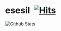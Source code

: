 # esesil&nbsp; [![Hits](https://hits.seeyoufarm.com/api/count/incr/badge.svg?url=https%3A%2F%2Fgithub.com%2Fesesil%2Fhit-counter&count_bg=%233A314B&title_bg=%23958B7A&icon=&icon_color=%23E7E7E7&title=hits&edge_flat=false)](https://hits.seeyoufarm.com)

![Github Stats](https://github-readme-stats.vercel.app/api?username=esesil&show_icons=true)

<!--
**esesil/esesil** is a ✨ _special_ ✨ repository because its `README.md` (this file) appears on your GitHub profile.

Here are some ideas to get you started:

- 🔭 I’m currently working on ...
- 🌱 I’m currently learning ...
- 👯 I’m looking to collaborate on ...
- 🤔 I’m looking for help with ...
- 💬 Ask me about ...
- 📫 How to reach me: ...
- 😄 Pronouns: ...
- ⚡ Fun fact: ...
-->
